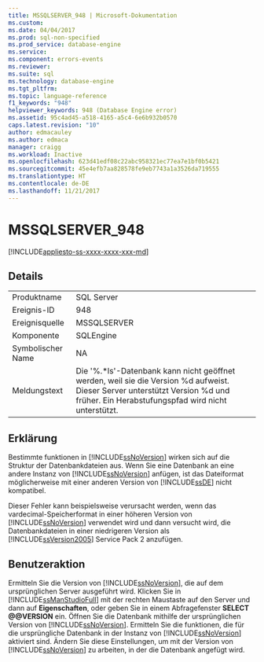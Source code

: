 ```yaml
---
title: MSSQLSERVER_948 | Microsoft-Dokumentation
ms.custom: 
ms.date: 04/04/2017
ms.prod: sql-non-specified
ms.prod_service: database-engine
ms.service: 
ms.component: errors-events
ms.reviewer: 
ms.suite: sql
ms.technology: database-engine
ms.tgt_pltfrm: 
ms.topic: language-reference
f1_keywords: "948"
helpviewer_keywords: 948 (Database Engine error)
ms.assetid: 95c4ad45-a518-4165-a5c4-6e6b932b0570
caps.latest.revision: "10"
author: edmacauley
ms.author: edmaca
manager: craigg
ms.workload: Inactive
ms.openlocfilehash: 623d41edf08c22abc958321ec77ea7e1bf0b5421
ms.sourcegitcommit: 45e4efb7aa828578fe9eb7743a1a3526da719555
ms.translationtype: HT
ms.contentlocale: de-DE
ms.lasthandoff: 11/21/2017
---
```

# <a name="mssqlserver948"></a>MSSQLSERVER_948
[!INCLUDE[appliesto-ss-xxxx-xxxx-xxx-md](../../includes/appliesto-ss-xxxx-xxxx-xxx-md.md)]
  
## <a name="details"></a>Details  
  
|||  
|-|-|  
|Produktname|SQL Server|  
|Ereignis-ID|948|  
|Ereignisquelle|MSSQLSERVER|  
|Komponente|SQLEngine|  
|Symbolischer Name|NA|  
|Meldungstext|Die '%.*ls'-Datenbank kann nicht geöffnet werden, weil sie die Version %d aufweist. Dieser Server unterstützt Version %d und früher. Ein Herabstufungspfad wird nicht unterstützt.|  
  
## <a name="explanation"></a>Erklärung  
Bestimmte funktionen in [!INCLUDE[ssNoVersion](../../includes/ssnoversion-md.md)] wirken sich auf die Struktur der Datenbankdateien aus. Wenn Sie eine Datenbank an eine andere Instanz von [!INCLUDE[ssNoVersion](../../includes/ssnoversion-md.md)] anfügen, ist das Dateiformat möglicherweise mit einer anderen Version von [!INCLUDE[ssDE](../../includes/ssde-md.md)] nicht kompatibel.  
  
Dieser Fehler kann beispielsweise verursacht werden, wenn das vardecimal-Speicherformat in einer höheren Version von [!INCLUDE[ssNoVersion](../../includes/ssnoversion-md.md)] verwendet wird und dann versucht wird, die Datenbankdateien in einer niedrigeren Version als [!INCLUDE[ssVersion2005](../../includes/ssversion2005-md.md)] Service Pack 2 anzufügen.  
  
## <a name="user-action"></a>Benutzeraktion  
Ermitteln Sie die Version von [!INCLUDE[ssNoVersion](../../includes/ssnoversion-md.md)], die auf dem ursprünglichen Server ausgeführt wird. Klicken Sie in [!INCLUDE[ssManStudioFull](../../includes/ssmanstudiofull-md.md)] mit der rechten Maustaste auf den Server und dann auf **Eigenschaften**, oder geben Sie in einem Abfragefenster **SELECT @@VERSION** ein. Öffnen Sie die Datenbank mithilfe der ursprünglichen Version von [!INCLUDE[ssNoVersion](../../includes/ssnoversion-md.md)]. Ermitteln Sie die funktionen, die für die ursprüngliche Datenbank in der Instanz von [!INCLUDE[ssNoVersion](../../includes/ssnoversion-md.md)] aktiviert sind. Ändern Sie diese Einstellungen, um mit der Version von [!INCLUDE[ssNoVersion](../../includes/ssnoversion-md.md)] zu arbeiten, in der die Datenbank angefügt wird.  
  
